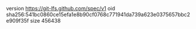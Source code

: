 version https://git-lfs.github.com/spec/v1
oid sha256:541bc0860ce15efa1e8b90cf0768c771941da739a623e0375657bbc2e909f35f
size 456438
